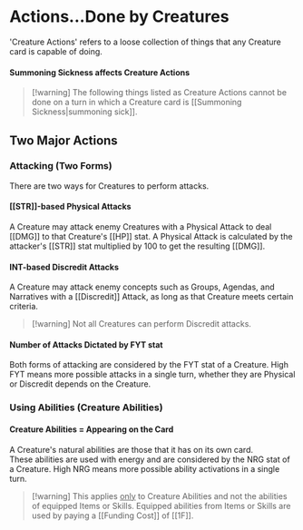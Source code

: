 # Actions...Done by Creatures

'Creature Actions' refers to a loose collection of things that any Creature card is capable of doing.

#### Summoning Sickness affects Creature Actions

> [!warning] The following things listed as Creature Actions cannot be done on a turn in which a Creature card is [[Summoning Sickness|summoning sick]].

## Two Major Actions

### Attacking (Two Forms)

There are two ways for Creatures to perform attacks.
#### [[STR]]-based Physical Attacks

A Creature may attack enemy Creatures with a Physical Attack to deal [[DMG]] to that Creature's [[HP]] stat. A Physical Attack is calculated by the attacker's [[STR]] stat multiplied by 100 to get the resulting [[DMG]].

#### INT-based Discredit Attacks

A Creature may attack enemy concepts such as Groups, Agendas, and Narratives with a [[Discredit]] Attack, as long as that Creature meets certain criteria. 

> [!warning] Not all Creatures can perform Discredit attacks.

#### Number of Attacks Dictated by FYT stat

Both forms of attacking are considered by the FYT stat of a Creature. High FYT means more possible attacks in a single turn, whether they are Physical or Discredit depends on the Creature.


### Using Abilities (Creature Abilities)

#### Creature Abilities = Appearing on the Card
A Creature's natural abilities are those that it has on its own card.  
These abilities are used with energy and are considered by the NRG stat of a Creature. High NRG means more possible ability activations in a single turn. 

> [!warning] This applies <u>only</u> to Creature Abilities and not the abilities of equipped Items or Skills. 
> Equipped abilities from Items or Skills are used by paying a [[Funding Cost]] of [[1F]].
